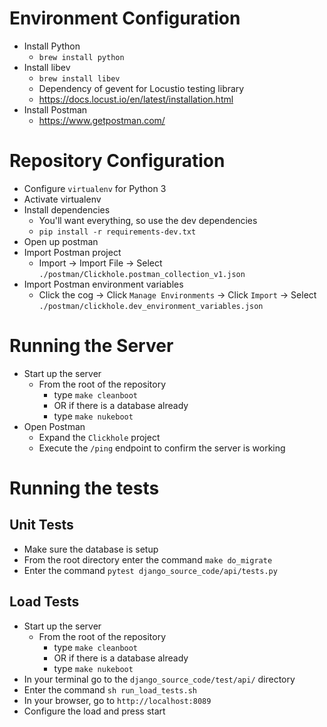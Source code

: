 # Environment Configuration
- Install Python
    - `brew install python`
- Install libev
    - `brew install libev`
    - Dependency of gevent for Locustio testing library
    - https://docs.locust.io/en/latest/installation.html
- Install Postman
    - https://www.getpostman.com/

# Repository Configuration
- Configure `virtualenv` for Python 3
- Activate virtualenv
- Install dependencies
    - You'll want everything, so use the dev dependencies
    - `pip install -r requirements-dev.txt`
- Open up postman
- Import Postman project
    - Import -> Import File -> Select `./postman/Clickhole.postman_collection_v1.json`
- Import Postman environment variables
    - Click the cog -> Click `Manage Environments` -> Click `Import` -> Select `./postman/clickhole.dev_environment_variables.json`

# Running the Server
- Start up the server
    - From the root of the repository
        - type `make cleanboot`
        - OR if there is a database already
        - type `make nukeboot`
- Open Postman
    - Expand the `Clickhole` project
    - Execute the `/ping` endpoint to confirm the server is working

# Running the tests
## Unit Tests
- Make sure the database is setup
- From the root directory enter the command `make do_migrate`
- Enter the command `pytest django_source_code/api/tests.py`

## Load Tests
- Start up the server
    - From the root of the repository
        - type `make cleanboot`
        - OR if there is a database already
        - type `make nukeboot`
- In your terminal go to the `django_source_code/test/api/` directory
- Enter the command `sh run_load_tests.sh`
- In your browser, go to `http://localhost:8089`
- Configure the load and press start
